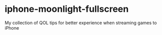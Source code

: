 # iphone-moonlight-fullscreen
My collection of QOL tips for better experience when streaming games to iPhone
